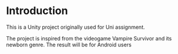 # Introduction

This is a Unity project originally used for Uni assignment.

The project is inspired from the videogame Vampire Survivor and its newborn genre. The result will be for Android users
